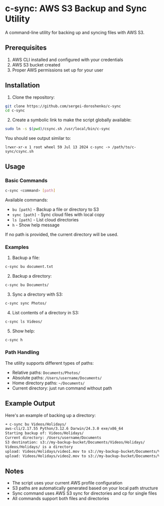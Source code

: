 # c-sync: AWS S3 Backup and Sync Utility

A command-line utility for backing up and syncing files with AWS S3.

## Prerequisites

1. AWS CLI installed and configured with your credentials
2. AWS S3 bucket created
3. Proper AWS permissions set up for your user

## Installation

1. Clone the repository:
```bash
git clone https://github.com/sergei-doroshenko/c-sync
cd c-sync
```

2. Create a symbolic link to make the script globally available:
```bash
sudo ln -s $(pwd)/csync.sh /usr/local/bin/c-sync
```

You should see output similar to:
```
lrwxr-xr-x 1 root wheel 59 Jul 13 2024 c-sync -> /path/to/c-sync/csync.sh
```

## Usage

### Basic Commands

```bash
c-sync <command> [path]
```

Available commands:
- `bu [path]` - Backup a file or directory to S3
- `sync [path]` - Sync cloud files with local copy
- `ls [path]` - List cloud directories
- `h` - Show help message

If no path is provided, the current directory will be used.

### Examples

1. Backup a file:
```bash
c-sync bu document.txt
```

2. Backup a directory:
```bash
c-sync bu Documents/
```

3. Sync a directory with S3:
```bash
c-sync sync Photos/
```

4. List contents of a directory in S3:
```bash
c-sync ls Videos/
```

5. Show help:
```bash
c-sync h
```

### Path Handling

The utility supports different types of paths:
- Relative paths: `Documents/Photos/`
- Absolute paths: `/Users/username/Documents/`
- Home directory paths: `~/Documents/`
- Current directory: just run command without path

## Example Output

Here's an example of backing up a directory:

```bash
➜ c-sync bu Videos/Holidays/
aws-cli/2.17.55 Python/3.12.6 Darwin/24.3.0 exe/x86_64
Starting backup of: Videos/Holidays/
Current directory: /Users/username/Documents
S3 destination: s3://my-backup-bucket/Documents/Videos/Holidays/
Videos/Holidays/ is a directory
upload: Videos/Holidays/video1.mov to s3://my-backup-bucket/Documents/Videos/Holidays/video1.mov
upload: Videos/Holidays/video2.mov to s3://my-backup-bucket/Documents/Videos/Holidays/video2.mov
```

## Notes

- The script uses your current AWS profile configuration
- S3 paths are automatically generated based on your local path structure
- Sync command uses AWS S3 sync for directories and cp for single files
- All commands support both files and directories
